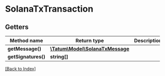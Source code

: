 # SolanaTxTransaction

## Getters

Method name | Return type | Description | Notes
------------ | ------------- | ------------- | -------------
**getMessage()** | [**\Tatum\Model\SolanaTxMessage**](SolanaTxMessage.md) |  | [optional]
**getSignatures()** | **string[]** |  | [optional]

[[Back to Index]](../index.md)
